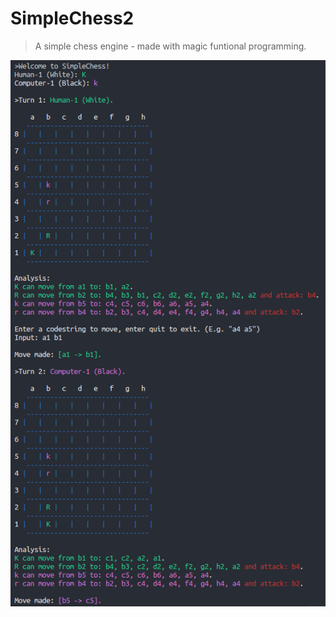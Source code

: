 # SimpleChess2
>A simple chess engine - made with magic funtional programming.


![alt text](screenshot.png)
